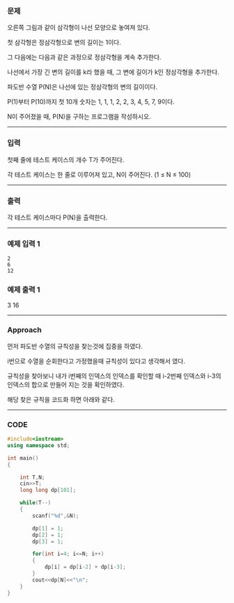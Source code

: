 ### 문제

오른쪽 그림과 같이 삼각형이 나선 모양으로 놓여져 있다.

첫 삼각형은 정삼각형으로 변의 길이는 1이다.

그 다음에는 다음과 같은 과정으로 정삼각형을 계속 추가한다.

나선에서 가장 긴 변의 길이를 k라 했을 때, 그 변에 길이가 k인 정삼각형을 추가한다.

파도반 수열 P(N)은 나선에 있는 정삼각형의 변의 길이이다. 

P(1)부터 P(10)까지 첫 10개 숫자는 1, 1, 1, 2, 2, 3, 4, 5, 7, 9이다.

N이 주어졌을 때, P(N)을 구하는 프로그램을 작성하시오.

------------------------------------------------------------------------

### 입력

첫째 줄에 테스트 케이스의 개수 T가 주어진다.

각 테스트 케이스는 한 줄로 이루어져 있고, N이 주어진다. (1 ≤ N ≤ 100)

------------------------------------------------------------------------

### 출력

각 테스트 케이스마다 P(N)을 출력한다.

------------------------------------------------------------------------

### 예제 입력 1 
```
2
6
12
```

### 예제 출력 1 

3
16

------------------------------------------------------------------------

### Approach

먼저 파도반 수열의 규칙성을 찾는것에 집중을 하였다.

i번으로 수열을 순회한다고 가정했을때 규칙성이 있다고 생각해서 였다.

규칙성을 찾아보니 내가 i번째의 인덱스의 인덱스를 확인할 때 i-2번째 인덱스와 i-3의 인덱스의 합으로 만들어 지는 것을 확인하였다.

해당 찾은 규칙을 코드화 하면 아래와 같다.

------------------------------------------------------------------------

### CODE
```C++
#include<iostream>
using namespace std;

int main()
{

    int T,N;
    cin>>T;
    long long dp[101];

    while(T--)
    {
        scanf("%d",&N);

        dp[1] = 1;
        dp[2] = 1;
        dp[3] = 1;

        for(int i=4; i<=N; i++)
        {
            dp[i] = dp[i-2] + dp[i-3];
        }
        cout<<dp[N]<<"\n";
    }
}
```

